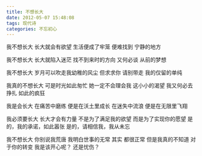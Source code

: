 ```yaml
---
title: 不想长大
date: 2012-05-07 15:48:08
tags: 现代诗
categories: 不忘初心
---
```

我不想长大
长大就会有欲望
生活便成了牢笼
便难找到
宁静的地方
<!-- more -->  
我不想长大
长大就陷入迷茫
找不到来时的方向
又何必谈
从前的梦想
    
我不想长大
岁月可以吹走我幼稚的风尘
但求求你
请别带走
我的仅留的单纯
    
我真的不想长大
可是时光如此匆忙
她一定不会理会我
这小小的渴望
我又何必去挣扎
如此的疯狂
    
我是会长大
在痛苦中磨练
便是在沃土里成长
在迷失中流浪
便是在无限里飞翔
    
我必须要长大
长大才会有力量
不是为了满足我的欲望
而是为了实现你的愿望
是的，我的承诺，如此嚣张
是的，请相信我，我从未忘
    
我不想长大
你别说我荒唐
我明白世事的无常
其实
都很正常
但是我真的不知道
对于你的转变
我是该开心呢？
还是忧伤？